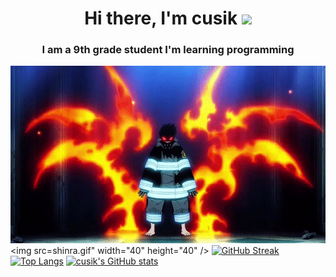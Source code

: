 <h1 align="center">Hi there, I'm cusik</a> 
<img src="https://github.com/blackcater/blackcater/raw/main/images/Hi.gif" height="32"/></h1>
<h3 align="center">I am a 9th grade student I'm learning programming</h3>

![](shinra.gif)
<img src=shinra.gif" width="40" height="40" />
[![GitHub Streak](https://github-readme-streak-stats.herokuapp.com/?user=cusik)](https://git.io/streak-stats)
[![Top Langs](https://github-readme-stats.vercel.app/api/top-langs/?username=cusik&layout=compact)](https://github.com/cusik/github-readme-stats)
[![cusik's GitHub stats](https://github-readme-stats.vercel.app/api?username=cusik)](https://github.com/cusik/github-readme-stats)
